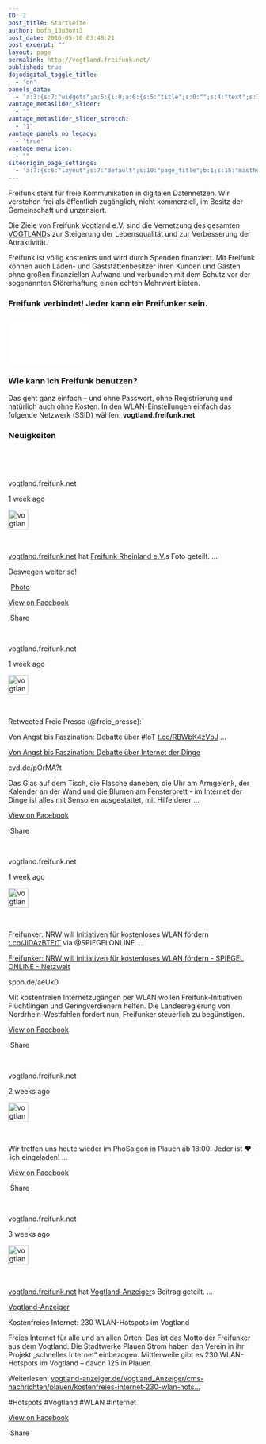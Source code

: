 ```yaml
---
ID: 2
post_title: Startseite
author: bofh_13u3ovt3
post_date: 2016-05-10 03:48:21
post_excerpt: ""
layout: page
permalink: http://vogtland.freifunk.net/
published: true
dojodigital_toggle_title:
  - 'on'
panels_data:
  - 'a:3:{s:7:"widgets";a:5:{i:0;a:6:{s:5:"title";s:0:"";s:4:"text";s:773:"<p>Freifunk steht für freie Kommunikation in digitalen Datennetzen. Wir verstehen frei als öffentlich zugänglich, nicht kommerziell, im Besitz der Gemeinschaft und unzensiert.</p><p>Die Ziele von Freifunk Vogtland e.V. sind die Vernetzung des gesamten <a class="profileLink" href="https://www.facebook.com/UrlaubimVogtland/" data-hovercard="/ajax/hovercard/page.php?id=125288537486273">VOGTLAND</a>s zur Steigerung der Lebensqualität und zur Verbesserung der Attraktivität.</p><p>Freifunk ist völlig kostenlos und wird durch Spenden finanziert. Mit Freifunk können auch Laden- und Gast­stättenbesitzer ihren Kunden und Gästen ohne großen finanziellen Auf­wand und verbunden mit dem Schutz vor der sogenannten Störer­haftung einen echten Mehr­wert bieten.</p>";s:20:"text_selected_editor";s:7:"tinymce";s:5:"autop";b:1;s:12:"_sow_form_id";s:13:"5734b203d681c";s:11:"panels_info";a:7:{s:5:"class";s:31:"SiteOrigin_Widget_Editor_Widget";s:3:"raw";b:0;s:4:"grid";i:0;s:4:"cell";i:0;s:2:"id";i:0;s:9:"widget_id";s:36:"d971820f-0590-4772-98b7-6df98e032e00";s:5:"style";a:1:{s:18:"background_display";s:4:"tile";}}}i:1;a:4:{s:5:"title";s:51:"Freifunk verbindet! Jeder kann ein Freifunker sein.";s:4:"text";s:0:"";s:6:"filter";b:0;s:11:"panels_info";a:7:{s:5:"class";s:14:"WP_Widget_Text";s:3:"raw";b:0;s:4:"grid";i:1;s:4:"cell";i:0;s:2:"id";i:1;s:9:"widget_id";s:36:"e55585ef-2756-4add-a2a7-9448a972157f";s:5:"style";a:1:{s:18:"background_display";s:4:"tile";}}}i:2;a:37:{s:5:"title";s:0:"";s:5:"video";s:28:"https://youtu.be/2Z12OjnPADA";s:8:"autohide";i:2;s:8:"autoplay";i:0;s:4:"mute";i:0;s:7:"cc_load";i:0;s:7:"cc_lang";s:0:"";s:5:"color";s:5:"white";s:8:"controls";i:1;s:9:"disablekb";i:0;s:5:"end_m";s:1:"0";s:5:"end_s";s:1:"0";s:15:"allowfullscreen";s:1:"1";s:14:"iv_load_policy";i:1;s:4:"loop";i:0;s:14:"modestbranding";i:0;s:9:"suggested";i:0;s:8:"showinfo";i:0;s:7:"start_m";s:1:"0";s:7:"start_s";s:1:"0";s:5:"theme";s:5:"light";s:7:"quality";s:7:"default";s:5:"class";s:0:"";s:5:"style";s:0:"";s:4:"maxw";s:0:"";s:3:"w3c";i:1;s:7:"privacy";i:0;s:5:"wmode";i:0;s:5:"track";i:0;s:13:"image_preview";s:0:"";s:14:"schemaorg_name";s:0:"";s:21:"schemaorg_description";s:0:"";s:19:"schemaorg_durationm";s:0:"";s:19:"schemaorg_durations";s:0:"";s:20:"schemaorg_uploaddate";s:0:"";s:19:"schemaorg_thumbnail";s:0:"";s:11:"panels_info";a:7:{s:5:"class";s:17:"YouTubeResponsive";s:3:"raw";b:0;s:4:"grid";i:2;s:4:"cell";i:0;s:2:"id";i:2;s:9:"widget_id";s:36:"8150465f-b647-4af0-bf06-78e0ea2ff044";s:5:"style";a:1:{s:18:"background_display";s:4:"tile";}}}i:3;a:6:{s:5:"title";s:32:"Wie kann ich Freifunk benutzen? ";s:4:"text";s:220:"<p>Das geht ganz einfach – und ohne Pass­wort, ohne Registrierung und natürlich auch ohne Kosten. In den WLAN-Ein­stellungen einfach das folgende Netz­werk (SSID) wählen: <strong>vogtland.freifunk.net</strong></p>";s:20:"text_selected_editor";s:7:"tinymce";s:5:"autop";b:1;s:12:"_sow_form_id";s:13:"5735b1b26c27d";s:11:"panels_info";a:7:{s:5:"class";s:31:"SiteOrigin_Widget_Editor_Widget";s:3:"raw";b:0;s:4:"grid";i:3;s:4:"cell";i:0;s:2:"id";i:3;s:9:"widget_id";s:36:"8eaaf84b-153d-48cc-acc6-04725a29ff6d";s:5:"style";a:1:{s:18:"background_display";s:4:"tile";}}}i:4;a:6:{s:5:"title";s:11:"Neuigkeiten";s:4:"text";s:38:"<p> </p><p>[custom-facebook-feed]</p>";s:20:"text_selected_editor";s:7:"tinymce";s:5:"autop";b:1;s:12:"_sow_form_id";s:13:"5735c264f2182";s:11:"panels_info";a:7:{s:5:"class";s:31:"SiteOrigin_Widget_Editor_Widget";s:3:"raw";b:0;s:4:"grid";i:4;s:4:"cell";i:0;s:2:"id";i:4;s:9:"widget_id";s:36:"5d9f4900-dfac-46e9-a1bc-d8cb525199e7";s:5:"style";a:1:{s:18:"background_display";s:4:"tile";}}}}s:5:"grids";a:5:{i:0;a:2:{s:5:"cells";i:1;s:5:"style";a:0:{}}i:1;a:2:{s:5:"cells";i:1;s:5:"style";a:0:{}}i:2;a:2:{s:5:"cells";i:1;s:5:"style";a:0:{}}i:3;a:2:{s:5:"cells";i:1;s:5:"style";a:0:{}}i:4;a:2:{s:5:"cells";i:1;s:5:"style";a:0:{}}}s:10:"grid_cells";a:5:{i:0;a:2:{s:4:"grid";i:0;s:6:"weight";i:1;}i:1;a:2:{s:4:"grid";i:1;s:6:"weight";i:1;}i:2;a:2:{s:4:"grid";i:2;s:6:"weight";i:1;}i:3;a:2:{s:4:"grid";i:3;s:6:"weight";i:1;}i:4;a:2:{s:4:"grid";i:4;s:6:"weight";i:1;}}}'
vantage_metaslider_slider:
  - ""
vantage_metaslider_slider_stretch:
  - "1"
vantage_panels_no_legacy:
  - 'true'
vantage_menu_icon:
  - ""
siteorigin_page_settings:
  - 'a:7:{s:6:"layout";s:7:"default";s:10:"page_title";b:1;s:15:"masthead_margin";b:1;s:13:"footer_margin";b:1;s:14:"featured_image";b:0;s:13:"hide_masthead";b:0;s:19:"hide_footer_widgets";b:0;}'
---
```

Freifunk steht für freie Kommunikation in digitalen Datennetzen. Wir verstehen frei als öffentlich zugänglich, nicht kommerziell, im Besitz der Gemeinschaft und unzensiert.

Die Ziele von Freifunk Vogtland e.V. sind die Vernetzung des gesamten <a class="profileLink" href="https://www.facebook.com/UrlaubimVogtland/" data-hovercard="/ajax/hovercard/page.php?id=125288537486273">VOGTLAND</a>s zur Steigerung der Lebensqualität und zur Verbesserung der Attraktivität.

Freifunk ist völlig kostenlos und wird durch Spenden finanziert. Mit Freifunk können auch Laden- und Gast­stättenbesitzer ihren Kunden und Gästen ohne großen finanziellen Auf­wand und verbunden mit dem Schutz vor der sogenannten Störer­haftung einen echten Mehr­wert bieten.
<h3 class="widget-title">Freifunk verbindet! Jeder kann ein Freifunker sein.</h3>
<h3 class="widget-title"></h3>
<object class="StefanoAI-youtube-responsive fitvidsignore " type="application/video" width="160" height="90"><iframe id="StefanoAI-youtube-1" class="StefanoAI-youtube-responsive " width="160" height="90" src="//www.youtube.com/embed/2Z12OjnPADA?&amp;autohide=2&amp;color=white&amp;controls=1&amp;disablekb=0&amp;fs=1&amp;iv_load_policy=1&amp;modestbranding=0&amp;rel=0&amp;showinfo=0&amp;theme=light&amp;vq=default" allowfullscreen="allowfullscreen" style="border: none;"></iframe></object>
<h3 class="widget-title">Wie kann ich Freifunk benutzen?</h3>
Das geht ganz einfach – und ohne Pass­wort, ohne Registrierung und natürlich auch ohne Kosten. In den WLAN-Ein­stellungen einfach das folgende Netz­werk (SSID) wählen: <strong>vogtland.freifunk.net</strong>
<h3 class="widget-title">Neuigkeiten</h3>
&nbsp;

&nbsp;
<p class="cff-page-name cff-author-date">vogtland.freifunk.net</p>
<p class="cff-date">1 week ago</p>
<img title="vogtland.freifunk.net" src="https://graph.facebook.com/1170798879649737/picture?type=square" alt="vogtland.freifunk.net" width="40" height="40" />

&nbsp;
<p class="cff-post-text"><span class="cff-text" data-color=""><a href="http://facebook.com/1170798879649737">vogtland.freifunk.net</a> hat <a href="http://facebook.com/189080394491517">Freifunk Rheinland e.V.</a>s Foto geteilt. </span><span class="cff-expand">... </span></p>
<p class="cff-post-desc">Deswegen weiter so!</p>
<p class="cff-media-link"><a style="color: #;" href="https://www.facebook.com/1170798879649737_1416027938460162" target="_blank"><i class="fa fa-picture-o" style="padding-right: 5px;"></i>Photo</a></p>
<a class="cff-viewpost-facebook" title="View on Facebook" href="https://www.facebook.com/1170798879649737_1416027938460162" target="_blank" rel="nofollow">View on Facebook</a>

<span class="cff-dot">·</span><a class="cff-share-link" title="Share">Share</a>

&nbsp;
<p class="cff-page-name cff-author-date">vogtland.freifunk.net</p>
<p class="cff-date">1 week ago</p>
<img title="vogtland.freifunk.net" src="https://graph.facebook.com/1170798879649737/picture?type=square" alt="vogtland.freifunk.net" width="40" height="40" />

&nbsp;
<p class="cff-post-text"><span class="cff-text" data-color="">Retweeted Freie Presse (@freie_presse):</span></p>
Von Angst bis Faszination: Debatte über #IoT <a href="https://t.co/RBWbK4zVbJ">t.co/RBWbK4zVbJ</a> <span class="cff-expand">... </span>
<p class="cff-link-title"><a style="color: #;" href="https://t.co/RBWbK4zVbJ" target="_blank" rel="nofollow">Von Angst bis Faszination: Debatte über Internet der Dinge</a></p>
<p class="cff-link-caption" style="color: #;">cvd.de/pOrMA?t</p>
<p class="cff-post-desc">Das Glas auf dem Tisch, die Flasche daneben, die Uhr am Armgelenk, der Kalender an der Wand und die Blumen am Fensterbrett - im Internet der Dinge ist alles mit Sensoren ausgestattet, mit Hilfe derer ...</p>
<a class="cff-viewpost-facebook" title="View on Facebook" href="https://www.facebook.com/1170798879649737_1413350548727901" target="_blank" rel="nofollow">View on Facebook</a>

<span class="cff-dot">·</span><a class="cff-share-link" title="Share">Share</a>

&nbsp;
<p class="cff-page-name cff-author-date">vogtland.freifunk.net</p>
<p class="cff-date">1 week ago</p>
<img title="vogtland.freifunk.net" src="https://graph.facebook.com/1170798879649737/picture?type=square" alt="vogtland.freifunk.net" width="40" height="40" />

&nbsp;
<p class="cff-post-text"><span class="cff-text" data-color="">Freifunker: NRW will Initiativen für kostenloses WLAN fördern <a href="https://t.co/JlDAzBTEtT">t.co/JlDAzBTEtT</a> via @SPIEGELONLINE </span><span class="cff-expand">... </span></p>
<p class="cff-link-title"><a style="color: #;" href="https://t.co/JlDAzBTEtT" target="_blank" rel="nofollow">Freifunker: NRW will Initiativen für kostenloses WLAN fördern - SPIEGEL ONLINE - Netzwelt</a></p>
<p class="cff-link-caption" style="color: #;">spon.de/aeUk0</p>
<p class="cff-post-desc">Mit kostenfreien Internetzugängen per WLAN wollen Freifunk-Initiativen Flüchtlingen und Geringverdienern helfen. Die Landesregierung von Nordrhein-Westfahlen fordert nun, Freifunker steuerlich zu begünstigen.</p>
<a class="cff-viewpost-facebook" title="View on Facebook" href="https://www.facebook.com/1170798879649737_1413314858731470" target="_blank" rel="nofollow">View on Facebook</a>

<span class="cff-dot">·</span><a class="cff-share-link" title="Share">Share</a>

&nbsp;
<p class="cff-page-name cff-author-date">vogtland.freifunk.net</p>
<p class="cff-date">2 weeks ago</p>
<img title="vogtland.freifunk.net" src="https://graph.facebook.com/1170798879649737/picture?type=square" alt="vogtland.freifunk.net" width="40" height="40" />

&nbsp;
<p class="cff-post-text"><span class="cff-text" data-color="">Wir treffen uns heute wieder im PhoSaigon in Plauen ab 18:00! Jeder ist ❤️️-lich eingeladen! </span><span class="cff-expand">... </span></p>
<a class="cff-viewpost-facebook" title="View on Facebook" href="https://www.facebook.com/vogtland.freifunk.net/posts/1409555709107385" target="_blank" rel="nofollow">View on Facebook</a>

<span class="cff-dot">·</span><a class="cff-share-link" title="Share">Share</a>

&nbsp;
<p class="cff-page-name cff-author-date">vogtland.freifunk.net</p>
<p class="cff-date">3 weeks ago</p>
<img title="vogtland.freifunk.net" src="https://graph.facebook.com/1170798879649737/picture?type=square" alt="vogtland.freifunk.net" width="40" height="40" />

&nbsp;
<p class="cff-post-text"><span class="cff-text" data-color=""><a href="http://facebook.com/1170798879649737">vogtland.freifunk.net</a> hat <a href="http://facebook.com/152649588094102">Vogtland-Anzeiger</a>s Beitrag geteilt. </span><span class="cff-expand">... </span></p>
<p class="cff-link-title"><a style="color: #;" href="http://vogtland-anzeiger.de/Vogtland_Anzeiger/cms-nachrichten/plauen/kostenfreies-internet-230-wlan-hotspots-im-vogtland.html" target="_blank" rel="nofollow">Vogtland-Anzeiger</a></p>
<p class="cff-post-desc">Kostenfreies Internet: 230 WLAN-Hotspots im Vogtland</p>
Freies Internet für alle und an allen Orten: Das ist das Motto der Freifunker aus dem Vogtland. Die Stadtwerke Plauen Strom haben den Verein in ihr Projekt „schnelles Internet“ einbezogen. Mittlerweile gibt es 230 WLAN-Hotspots im Vogtland – davon 125 in Plauen.

Weiterlesen: <a href="http://vogtland-anzeiger.de/Vogtland_Anzeiger/cms-nachrichten/plauen/kostenfreies-internet-230-wlan-hotspots-im-vogtland.html">vogtland-anzeiger.de/Vogtland_Anzeiger/cms-nachrichten/plauen/kostenfreies-internet-230-wlan-hots...</a>

#Hotspots #Vogtland #WLAN #Internet

<a class="cff-viewpost-facebook" title="View on Facebook" href="https://www.facebook.com/1170798879649737_1403758673020422" target="_blank" rel="nofollow">View on Facebook</a>

<span class="cff-dot">·</span><a class="cff-share-link" title="Share">Share</a>